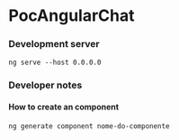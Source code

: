 # PocAngularChat

### Development server

```ng serve --host 0.0.0.0```

### Developer notes

#### How to create an component
```
ng generate component nome-do-componente
```

